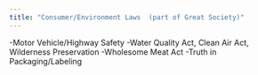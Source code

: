 ```yaml
---
title: "Consumer/Environment Laws  (part of Great Society)"
---
```

-Motor Vehicle/Highway Safety
-Water Quality Act, Clean Air Act, Wilderness Preservation 
-Wholesome Meat Act
-Truth in Packaging/Labeling

